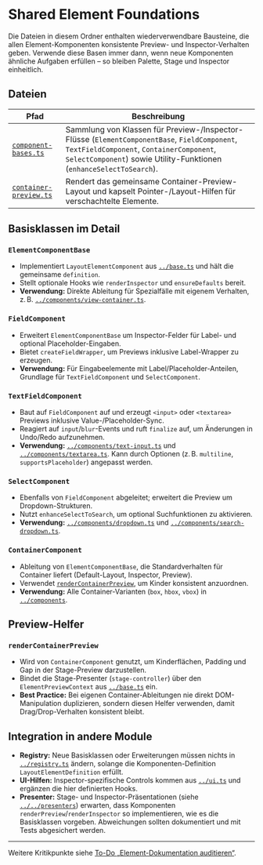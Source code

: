 # Shared Element Foundations

Die Dateien in diesem Ordner enthalten wiederverwendbare Bausteine, die allen Element-Komponenten konsistente Preview- und Inspector-Verhalten geben. Verwende diese Basen immer dann, wenn neue Komponenten ähnliche Aufgaben erfüllen – so bleiben Palette, Stage und Inspector einheitlich.

## Dateien

| Pfad | Beschreibung |
| --- | --- |
| [`component-bases.ts`](./component-bases.ts) | Sammlung von Klassen für Preview-/Inspector-Flüsse (`ElementComponentBase`, `FieldComponent`, `TextFieldComponent`, `ContainerComponent`, `SelectComponent`) sowie Utility-Funktionen (`enhanceSelectToSearch`). |
| [`container-preview.ts`](./container-preview.ts) | Rendert das gemeinsame Container-Preview-Layout und kapselt Pointer-/Layout-Hilfen für verschachtelte Elemente. |

## Basisklassen im Detail

### `ElementComponentBase`
- Implementiert `LayoutElementComponent` aus [`../base.ts`](../base.ts) und hält die gemeinsame `definition`.
- Stellt optionale Hooks wie `renderInspector` und `ensureDefaults` bereit.
- **Verwendung:** Direkte Ableitung für Spezialfälle mit eigenem Verhalten, z. B. [`../components/view-container.ts`](../components/view-container.ts).

### `FieldComponent`
- Erweitert `ElementComponentBase` um Inspector-Felder für Label- und optional Placeholder-Eingaben.
- Bietet `createFieldWrapper`, um Previews inklusive Label-Wrapper zu erzeugen.
- **Verwendung:** Für Eingabeelemente mit Label/Placeholder-Anteilen, Grundlage für `TextFieldComponent` und `SelectComponent`.

### `TextFieldComponent`
- Baut auf `FieldComponent` auf und erzeugt `<input>` oder `<textarea>` Previews inklusive Value-/Placeholder-Sync.
- Reagiert auf `input`/`blur`-Events und ruft `finalize` auf, um Änderungen in Undo/Redo aufzunehmen.
- **Verwendung:** [`../components/text-input.ts`](../components/text-input.ts) und [`../components/textarea.ts`](../components/textarea.ts). Kann durch Optionen (z. B. `multiline`, `supportsPlaceholder`) angepasst werden.

### `SelectComponent`
- Ebenfalls von `FieldComponent` abgeleitet; erweitert die Preview um Dropdown-Strukturen.
- Nutzt `enhanceSelectToSearch`, um optional Suchfunktionen zu aktivieren.
- **Verwendung:** [`../components/dropdown.ts`](../components/dropdown.ts) und [`../components/search-dropdown.ts`](../components/search-dropdown.ts).

### `ContainerComponent`
- Ableitung von `ElementComponentBase`, die Standardverhalten für Container liefert (Default-Layout, Inspector, Preview).
- Verwendet [`renderContainerPreview`](./container-preview.ts), um Kinder konsistent anzuordnen.
- **Verwendung:** Alle Container-Varianten (`box`, `hbox`, `vbox`) in [`../components`](../components/README.md).

## Preview-Helfer

### `renderContainerPreview`
- Wird von `ContainerComponent` genutzt, um Kinderflächen, Padding und Gap in der Stage-Preview darzustellen.
- Bindet die Stage-Presenter (`stage-controller`) über den `ElementPreviewContext` aus [`../base.ts`](../base.ts) ein.
- **Best Practice:** Bei eigenen Container-Ableitungen nie direkt DOM-Manipulation duplizieren, sondern diesen Helfer verwenden, damit Drag/Drop-Verhalten konsistent bleibt.

## Integration in andere Module

- **Registry:** Neue Basisklassen oder Erweiterungen müssen nichts in [`../registry.ts`](../registry.ts) ändern, solange die Komponenten-Definition `LayoutElementDefinition` erfüllt.
- **UI-Hilfen:** Inspector-spezifische Controls kommen aus [`../ui.ts`](../ui.ts) und ergänzen die hier definierten Hooks.
- **Presenter:** Stage- und Inspector-Präsentationen (siehe [`../../presenters`](../../presenters)) erwarten, dass Komponenten `renderPreview`/`renderInspector` so implementieren, wie es die Basisklassen vorgeben. Abweichungen sollten dokumentiert und mit Tests abgesichert werden.

---

Weitere Kritikpunkte siehe [To-Do „Element-Dokumentation auditieren“](../../../../todo/element-library-doc-audit.md).
